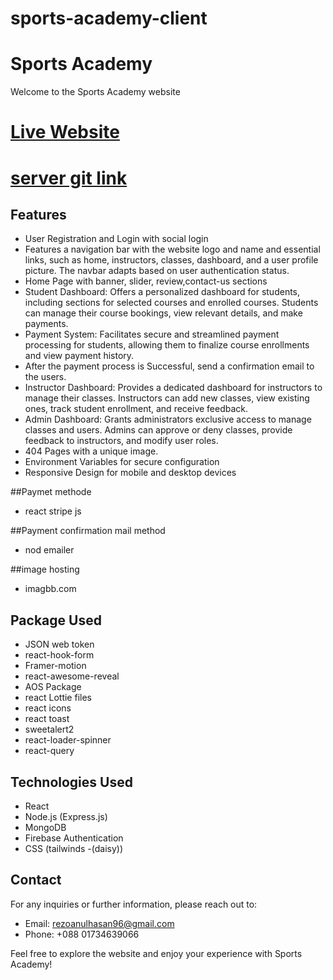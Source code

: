 # sports-academy-client


#  Sports Academy
Welcome to the Sports Academy website

# [Live Website]( https://sports-academie.firebaseapp.com/ )
# [server git link ](https://github.com/RezoanulHasan/sports-academy--server)

## Features

- User Registration and Login  with social login
- Features a navigation bar with the website logo and name and essential links, such as home, instructors, classes, dashboard, and a user profile picture. The navbar adapts based on user authentication status.
-  Home Page with banner, slider, review,contact-us sections
- Student Dashboard: Offers a personalized dashboard for students, including sections for selected courses and enrolled courses. Students can manage their course bookings, view relevant details, and make payments.
- Payment System: Facilitates secure and streamlined payment processing for students, allowing them to finalize course enrollments and view payment history.
-  After the payment process is Successful, send a  confirmation email to the users.
-  Instructor Dashboard: Provides a dedicated dashboard for instructors to manage their classes. Instructors can add new classes, view existing ones, track student enrollment, and receive feedback.
- Admin Dashboard: Grants administrators exclusive access to manage classes and users. Admins can approve or deny classes, provide feedback to instructors, and modify user roles.
- 404 Pages with a unique image.
- Environment Variables for secure configuration
-  Responsive Design for mobile and desktop devices




##Paymet methode
- react stripe js

 ##Payment confirmation mail method
  - nod emailer

 ##image hosting
- imagbb.com

## Package Used
- JSON web token
- react-hook-form
- Framer-motion
- react-awesome-reveal
- AOS Package
- react Lottie files
- react icons
- react toast
- sweetalert2
- react-loader-spinner
-  react-query


## Technologies Used
- React
- Node.js (Express.js)
- MongoDB
- Firebase Authentication
- CSS (tailwinds -(daisy))




## Contact
For any inquiries or further information, please reach out to:

-  Email:  rezoanulhasan96@gmail.com
-  Phone: +088 01734639066

Feel free to explore the website and enjoy your experience with   Sports Academy!
